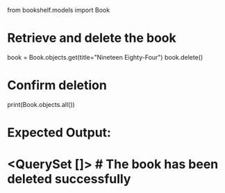 from bookshelf.models import Book

# Retrieve and delete the book
book = Book.objects.get(title="Nineteen Eighty-Four")
book.delete()

# Confirm deletion
print(Book.objects.all())

# Expected Output:
# <QuerySet []>  # The book has been deleted successfully
